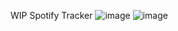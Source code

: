 WIP Spotify Tracker 
![image](https://github.com/user-attachments/assets/2996e1e4-0995-496e-8646-806740a70c9f)
![image](https://github.com/user-attachments/assets/958c305d-fd7b-438c-93dd-755a3d7f49b5)

